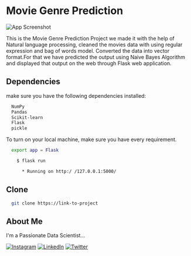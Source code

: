 
# Movie Genre Prediction 

![App Screenshot](https://encrypted-tbn0.gstatic.com/images?q=tbn:ANd9GcQkddgGVWhMJ0gbn1wk7zJbxo3JtC2tjx7rhw&usqp=CAU)

This is the Movie Genre Prediction Project we made it with the help of Natural language processing, cleaned the movies data with using regular expression and bag of words model. Converted the data into vector format.For that we have predicted the output using Naive Bayes Algorithm and displayed that output on the web through  Flask web application.


## Dependencies

make sure you have the following dependencies installed:

```bash
  NumPy
  Pandas
  Scikit-learn
  Flask
  pickle  


```
    

To turn on your local machine, make sure you have every requirement.

```bash
  export app = Flask

    $ flask run

      * Running on http:/ /127.0.0.1:5000/
```



## Clone

```bash
  git clone https://link-to-project
```
## About Me
I'm a Passionate Data Scientist...


[![Instagram](https://img.shields.io/badge/Instagram-%23E4405F.svg?logo=Instagram&logoColor=white)](https://instagram.com/https://www.instagram.com/nikhil.daram_/) [![LinkedIn](https://img.shields.io/badge/LinkedIn-%230077B5.svg?logo=linkedin&logoColor=white)](https://www.linkedin.com/in/daramnikhil) [![Twitter](https://img.shields.io/badge/Twitter-%231DA1F2.svg?logo=Twitter&logoColor=white)](https://twitter.com/Nikhildaram51?t=r64_acxsRKjpFbbAddfIGQ&s=09) 
